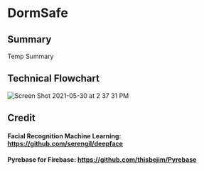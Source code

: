 # DormSafe

## Summary

Temp Summary

## Technical Flowchart
![Screen Shot 2021-05-30 at 2 37 31 PM](https://user-images.githubusercontent.com/74471816/120117805-9ff55080-c154-11eb-8dea-d90e11db9c72.png)


## Credit
#### Facial Recognition Machine Learning: https://github.com/serengil/deepface
#### Pyrebase for Firebase: https://github.com/thisbejim/Pyrebase
